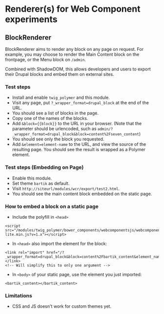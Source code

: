 # Renderer(s) for Web Component experiments
## BlockRenderer
BlockRenderer aims to render any block on any page on request. For example, you may choose to render the Main Content block on the frontpage, or the Menu block on `/admin`. 

Combined with ShadowDOM, this allows developers and users to export their Drupal blocks and embed them on external sites.

### Test steps
 - Install and enable `twig_polymer` and this module. 
 - Visit any page, put `?_wrapper_format=drupal_block` at the end of the URL.
 - You should see a list of blocks in the page.
 - Copy one of the names of the blocks.
 - Add `&block={{block}}` to the URL in your browser. (Note that the parameter should be urlencoded, such as `admin/?_wrapper_format=drupal_block&block=content%2Fseven_content`)
 - You should see only the block you requested.
 - Add `&element=element-name` to the URL, and view the source of the resulting page. You should see the result is wrapped as a Polymer element.

### Test steps (Embedding on Page)
 - Enable this module.
 - Set theme `bartik` as default. 
 - Visit `http://siteurl/modules/wcr/export/test2.html`. 
 - You should see the main content block embedded on the static page.

### How to embed a block on a static page
 - Include the polyfill in `<head>`
```
<script src="/modules/twig_polymer/bower_components/webcomponentsjs/webcomponents-lite.min.js?v=1.x"></script>
```
 - In `<head>` also import the element for the block:
```
<link rel="import" href="/?_wrapper_format=drupal_block&block=content%2Fbartik_content&element_name=bartik_content"></link>
<!-- Will simplify this to only one argument -->
```
 - In `<body>` of your static page, use the element you just imported:
```
<bartik_content></bartik_content> 
```

### Limitations
 - CSS and JS doesn't work for custom themes yet.
